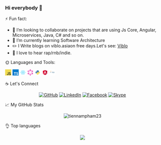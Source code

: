 ### Hi everybody 👋


⚡ Fun fact:
- 👯 I’m looking to collaborate on projects that are using Js Core, Angular, Microservices, Java, C# and so on.
- 🌱 I’m currently learning Software Architecture
- :pencil2: I Write blogs on viblo.asiaon free days.Let's see: [Viblo](https://viblo.asia/u/tiennampham23)
- :musical_note: I love to hear rap/rnb/indie.

 🌞 Languages and Tools:

<code><img height="20" src="https://raw.githubusercontent.com/github/explore/80688e429a7d4ef2fca1e82350fe8e3517d3494d/topics/javascript/javascript.png"></code>
<code><img height="20" src="https://raw.githubusercontent.com/github/explore/80688e429a7d4ef2fca1e82350fe8e3517d3494d/topics/typescript/typescript.png"></code>
<code><img height="20" src="https://raw.githubusercontent.com/github/explore/80688e429a7d4ef2fca1e82350fe8e3517d3494d/topics/react/react.png"></code>
<code><img height="20" src="https://raw.githubusercontent.com/github/explore/5c058a388828bb5fde0bcafd4bc867b5bb3f26f3/topics/graphql/graphql.png"></code>
<code><img height="20" src="https://raw.githubusercontent.com/github/explore/80688e429a7d4ef2fca1e82350fe8e3517d3494d/topics/python/python.png"></code> 
<code><img height="20" src="https://raw.githubusercontent.com/github/explore/80688e429a7d4ef2fca1e82350fe8e3517d3494d/topics/angular/angular.png"></code> 
<code><img height="20" src="https://raw.githubusercontent.com/github/explore/80688e429a7d4ef2fca1e82350fe8e3517d3494d/topics/java/java.png"></code> 



:coffee: Let's Connect
<p align="center">
	<a href="https://github.com/tiennampham23"><img src="https://img.icons8.com/bubbles/50/000000/github.png" alt="GitHub"/></a>
	<a href="www.linkedin.com/in/phamtiennam"><img src="https://img.icons8.com/bubbles/50/000000/linkedin.png" alt="LinkedIn"/></a>
	<a href="https://www.facebook.com/phamtiennam23/"><img src="https://img.icons8.com/bubbles/50/000000/facebook-new.png" alt="Facebook"/></a>
	<a href="https://www.instagram.com/abhisheksisodiya__/"><img src="https://img.icons8.com/bubbles/50/000000/skype.png" alt="Skype"/></a>
</p>

📈 My GitHub Stats

<p align="center"> <img src="https://github-readme-stats.vercel.app/api?username=tiennampham23&show_icons=true&theme=gotham" alt="tiennampham23" /> </p>
  
  👌 Top languages 
  <p align="center"> <img align="center" src="https://github-readme-stats.vercel.app/api/top-langs/?username=tiennampham23&layout=compact&theme=material-palenight" /> </p>

